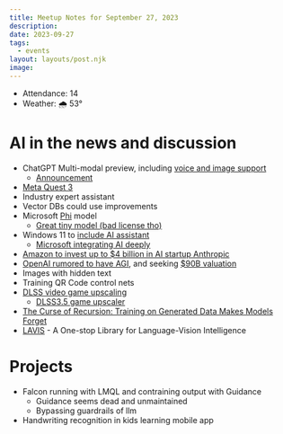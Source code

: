```yaml
---
title: Meetup Notes for September 27, 2023
description: 
date: 2023-09-27
tags:
  - events
layout: layouts/post.njk
image:
---
```


- Attendance: 14
- Weather: 🌧️ 53°

# AI in the news and discussion

- ChatGPT Multi-modal preview, including [voice and image support](https://venturebeat.com/ai/chatgpt-goes-multimodal-now-supports-voice-image-uploads/)
  + [Announcement](https://openai.com/blog/chatgpt-can-now-see-hear-and-speak)
- [Meta Quest 3](https://www.meta.com/quest/quest-3/)
- Industry expert assistant
- Vector DBs could use improvements
- Microsoft [Phi](https://huggingface.co/microsoft/phi-1) model
  + [Great tiny model (bad license tho)](https://huggingface.co/microsoft/phi-1_5)
- Windows 11 to [include AI assistant](https://venturebeat.com/ai/microsofts-bold-move-introducing-ai-assistant-copilot-in-windows-11/)
  + [Microsoft integrating AI deeply](https://www.theverge.com/2023/9/21/23883798/microsoft-copilot-unified-windows-11-apps-launch-date)
- [Amazon to invest up to $4 billion in AI startup Anthropic](https://techcrunch.com/2023/09/25/amazon-to-invest-up-to-4-billion-in-ai-startup-anthropic/?guccounter=1)
- [OpenAI rumored to have AGI](https://twitter.com/Simeon_Cps/status/1706078819617063304), and seeking [$90B valuation](https://www.wsj.com/tech/ai/openai-seeks-new-valuation-of-up-to-90-billion-in-sale-of-existing-shares-ed6229e0)
- Images with hidden text
- Training QR Code control nets
- [DLSS video game upscaling](https://www.tomshardware.com/news/nvidia-hints-at-dlss-10-delivering-full-neural-rendering-potentially-replacing-rasterization-and-ray-tracing)
  + [DLSS3.5 game upscaler](https://www.nvidia.com/en-us/geforce/news/dlss-3-5-available-september-21/)
- [The Curse of Recursion: Training on Generated Data Makes Models Forget](https://arxiv.org/abs/2305.17493v2)
- [LAVIS](https://github.com/salesforce/LAVIS)  - A One-stop Library for Language-Vision Intelligence

# Projects

- Falcon running with LMQL and contraining output with Guidance
  + Guidance seems dead and unmaintained
  + Bypassing guardrails of llm
- Handwriting recognition in kids learning mobile app